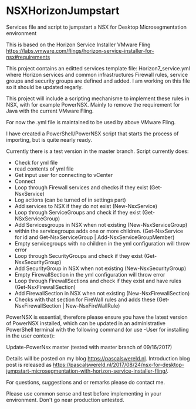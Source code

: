 # NSXHorizonJumpstart
Services file and script to jumpstart a NSX for Desktop Microsegmentation environment

This is based on the Horizon Service Installer VMware Fling https://labs.vmware.com/flings/horizon-service-installer-for-nsx#requirements

This project contains an editted services template file: Horizon7_service.yml where Horizon services and common infrastructures Firewall rules, service groups and security groups are defined and added. I am working on this file so it should be updated regarly.

This project will include a scripting mechanisme to implement these rules in NSX, with for example PowerNSX. Mainly to remove the requirement for Java with the current VMware Fling. 

For now the .yml file is maintained to be used by above VMware Fling.

I have created a PowerShell/PowerNSX script that starts the process of importing, but is quite nearly ready. 

Currently there is a test version in the master branch.
Script currently does:
  - Check for yml file
  - read contents of yml file
  - Get input user for connecting to vCenter
  - Connect
  - Loop through Firewall services and checks if they exist (Get-NsxService)
  - Log actions (can be turned of in settings part)
  - Add services to NSX if they do not exist (New-NsxService)
  - Loop through ServiceGroups and check if they exist (Get-NSxServiceGroup)
  - Add Servicesgroups in NSX when not existing (New-NsxServiceGroup)
  - within the servicegroups adds one or more children. (Get-NsxService for id and Get-NsxServiceGroup | Add-NsxServiceGroupMember)
  - Empty servicegroups with no children in the yml configuration will throw error
  - Loop through SecurityGroups and check if they exist (Get-NsxSecurityGroup)
  - Add SecurityGroup in NSX when not existing (New-NsxSecurityGroup)
  - Empty FirewallSection in the yml configuration will throw error
  - Loop through FirewallSections and check if they exist and have rules (Get-NsxFirewallSection)
  - Add FirewallSection in NSX when not existing (New-NsxFirewallSection)
  - Checks with that section for FireWall rules and adds these (Get-NsxFirewallSection | New-NsxFireWallRule)  
  
PowerNSX is essential, therefore please ensure you have the latest version of PowerNSX installed, which can be updated in an administrative PowerShell terminal with the following command (or use -User for installing in the user context):

Update-PowerNsx master (tested with master branch of 09/16/2017)  

Details will be posted on my blog https://pascalswereld.nl. 
Introduction blog post is released as https://pascalswereld.nl/2017/08/24/nsx-for-desktop-jumpstart-microsegmentation-with-horizon-service-installer-fling/.

For questions, suggestions and or remarks please do contact me.

Please use common sense and test before implementing in your environment. Don't go near production untested.
